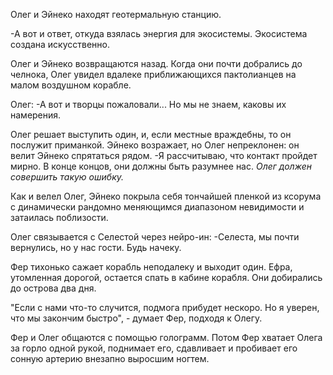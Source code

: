 Олег и Эйнеко находят геотермальную станцию. 

-А вот и ответ, откуда взялась энергия для экосистемы. Экосистема создана искусственно. 

Олег и Эйнеко возвращаются назад. Когда они почти добрались до челнока, Олег увидел вдалеке приближающихся пактолианцев на малом воздушном корабле.

Олег:
-А вот и творцы пожаловали... Но мы не знаем, каковы их намерения.

Олег решает выступить один, и, если местные враждебны, то он послужит приманкой. Эйнеко возражает, но Олег непреклонен: он велит Эйнеко спрятаться рядом.
-Я рассчитываю, что контакт пройдет мирно. В конце концов, они должны быть разумнее нас.
*Олег должен совершить такую ошибку.* 

Как и велел Олег, Эйнеко покрыла себя тончайшей пленкой из ксорума с динамически рандомно меняющимся диапазоном невидимости и затаилась поблизости. 

Олег связывается с Селестой через нейро-ин:
-Селеста, мы почти вернулись, но у нас гости. Будь начеку. 

Фер тихонько сажает корабль неподалеку и выходит один. Ефра, утомленная дорогой, остается спать в кабине корабля. Они добирались до острова два дня. 

"Если с нами что-то случится, подмога прибудет нескоро. Но я уверен, что мы закончим быстро", - думает Фер, подходя к Олегу.

Фер и Олег общаются с помощью голограмм. Потом Фер хватает Олега за горло одной рукой, поднимает его, сдавливает и пробивает его сонную артерию внезапно выросшим ногтем. 